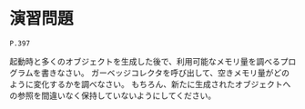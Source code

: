 
演習問題
========

`P.397`

起動時と多くのオブジェクトを生成した後で、利用可能なメモリ量を調べるプログラムを書きなさい。
ガーベッジコレクタを呼び出して、空きメモリ量がどのように変化するかを調べなさい。
もちろん、新たに生成されたオブジェクトへの参照を間違いなく保持していないようにしてください。


